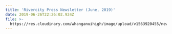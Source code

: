 ```yaml
---
title: 'Rivercity Press Newsletter (June, 2019)'
date: 2019-06-26T22:26:02.924Z
file: >-
  https://res.cloudinary.com/whanganuihigh/image/upload/v1563920455/newsletters/Rivercity_Press_-_Newsletter_June_2019.ai
---
```



